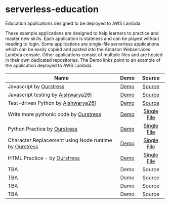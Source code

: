 # serverless-education
Education applications designed to be deployed to AWS Lambda

These example applications are designed to help learners to practice and master new skills. Each application is stateless and can be played without needing to login. Some applications are single-file serverless applications which can be easily copied and pasted into the Amazon Webservices Lambda console. Other applications consist of multiple files and are hosted in their own dedicated repositories. The Demo links point to an example of the application deployed to AWS Lambda. 

| Name          | Demo          | Source |
| ------------- |:-------------:|:------:|
| Javascript by [Ourstress](https://github.com/Ourstress)   | [Demo](https://ak0y53o2c4.execute-api.us-east-1.amazonaws.com/default/jsCodeForTest) | [Source]()         |
| Javascript testing by [Aishwarya26l](https://github.com/Aishwarya26l) | [Demo](https://782y5jejz5.execute-api.us-east-1.amazonaws.com/default/jestRunner)      |   [Source](https://github.com/Aishwarya26l/jestRunner) |
| Test-driven Python by [Aishwarya26l](https://github.com/Aishwarya26l)           | [Demo](https://dmvd8lmqa9.execute-api.us-east-1.amazonaws.com/default/pythonTestingSuite)      |  [Source]()
|Write more pythonic code by [Ourstress](https://github.com/Ourstress)  | [Demo](https://qkfgaek7c4.execute-api.us-east-1.amazonaws.com/default/pythonicCode)      |   [Single File](https://github.com/Ourstress/lambdaFunctions/blob/master/pythonicCodeActivity.py) |
|Python Practice by [Ourstress](https://github.com/Ourstress)           | [Demo](https://pw1o5ynfq8.execute-api.us-east-1.amazonaws.com/default/doctestWithTabs)      |  [Single File](https://github.com/Ourstress/lambdaFunctions/blob/master/doctestActivityWithTabs.py) |
|Character Replacement using Node runtime by [Ourstress](https://github.com/Ourstress)  | [Demo](https://j30d9ve863.execute-api.us-east-1.amazonaws.com/default/emojiReplacer)      |   [Single File](https://github.com/Ourstress/lambdaFunctions/blob/master/emojiReplacer.js) |
|HTML Practice - by [Ourstress](https://github.com/Ourstress)  | [Demo](https://0vww2yw6y1.execute-api.us-east-1.amazonaws.com/default/fiveQuestionsHtmlActivity)      |   [Single File](https://github.com/Ourstress/lambdaFunctions/blob/master/htmlActivity.py) |
|TBA  | Demo      |   Source |
|TBA  | Demo      |   Source |
|TBA  | Demo      |   Source |
|TBA  | Demo      |   Source |
